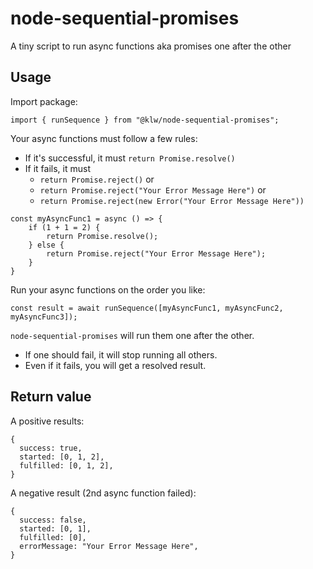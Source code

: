 # node-sequential-promises

A tiny script to run async functions aka promises one after the other

## Usage

Import package:

```
import { runSequence } from "@klw/node-sequential-promises";
```

Your async functions must follow a few rules:

- If it's successful, it must `return Promise.resolve()`
- If it fails, it must
  - `return Promise.reject()` or
  - `return Promise.reject("Your Error Message Here")` or
  - `return Promise.reject(new Error("Your Error Message Here"))`

```
const myAsyncFunc1 = async () => {
    if (1 + 1 = 2) {
        return Promise.resolve();
    } else {
        return Promise.reject("Your Error Message Here");
    }
}
```

Run your async functions on the order you like:

```
const result = await runSequence([myAsyncFunc1, myAsyncFunc2, myAsyncFunc3]);
```

`node-sequential-promises` will run them one after the other.

- If one should fail, it will stop running all others.
- Even if it fails, you will get a resolved result.

## Return value

A positive results:

```
{
  success: true,
  started: [0, 1, 2],
  fulfilled: [0, 1, 2],
}
```

A negative result (2nd async function failed):

```
{
  success: false,
  started: [0, 1],
  fulfilled: [0],
  errorMessage: "Your Error Message Here",
}
```
